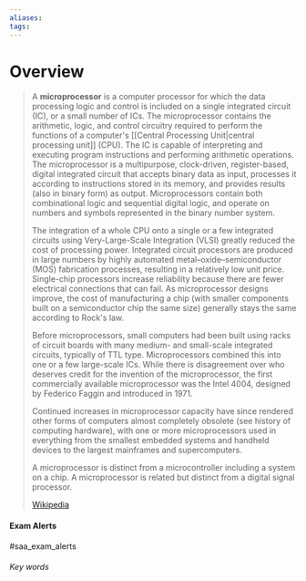 ```yaml
---
aliases: 
tags:
---
```

# Overview
> A **microprocessor** is a computer processor for which the data processing logic and control is included on a single integrated circuit (IC), or a small number of ICs. The microprocessor contains the arithmetic, logic, and control circuitry required to perform the functions of a computer's [[Central Processing Unit|central processing unit]] (CPU). The IC is capable of interpreting and executing program instructions and performing arithmetic operations. The microprocessor is a multipurpose, clock-driven, register-based, digital integrated circuit that accepts binary data as input, processes it according to instructions stored in its memory, and provides results (also in binary form) as output. Microprocessors contain both combinational logic and sequential digital logic, and operate on numbers and symbols represented in the binary number system.
>
> The integration of a whole CPU onto a single or a few integrated circuits using Very-Large-Scale Integration (VLSI) greatly reduced the cost of processing power. Integrated circuit processors are produced in large numbers by highly automated metal–oxide–semiconductor (MOS) fabrication processes, resulting in a relatively low unit price. Single-chip processors increase reliability because there are fewer electrical connections that can fail. As microprocessor designs improve, the cost of manufacturing a chip (with smaller components built on a semiconductor chip the same size) generally stays the same according to Rock's law.
>
> Before microprocessors, small computers had been built using racks of circuit boards with many medium- and small-scale integrated circuits, typically of TTL type. Microprocessors combined this into one or a few large-scale ICs. While there is disagreement over who deserves credit for the invention of the microprocessor, the first commercially available microprocessor was the Intel 4004, designed by Federico Faggin and introduced in 1971.
>
> Continued increases in microprocessor capacity have since rendered other forms of computers almost completely obsolete (see history of computing hardware), with one or more microprocessors used in everything from the smallest embedded systems and handheld devices to the largest mainframes and supercomputers.
>
> A microprocessor is distinct from a microcontroller including a system on a chip. A microprocessor is related but distinct from a digital signal processor.
>
> [Wikipedia](https://en.wikipedia.org/wiki/Microprocessor)



#### Exam Alerts
#saa_exam_alerts


###### Key words
